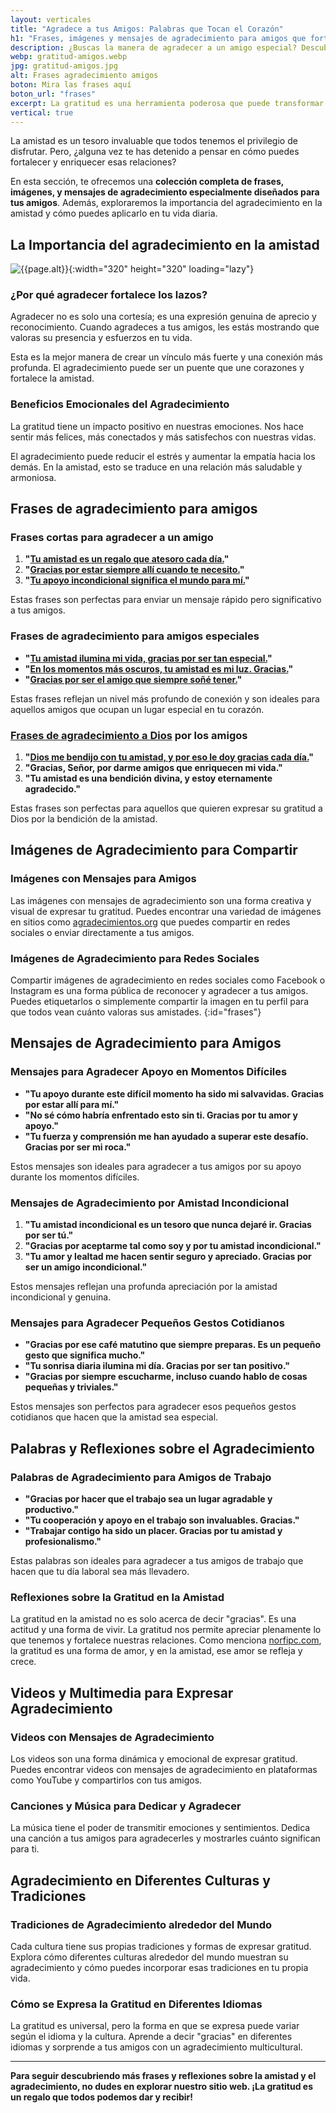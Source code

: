 ```yaml
---
layout: verticales
title: "Agradece a tus Amigos: Palabras que Tocan el Corazón"
h1: "Frases, imágenes y mensajes de agradecimiento para amigos que fortalecerán tus lazos"
description: ¿Buscas la manera de agradecer a un amigo especial? Descubre frases que tocan el alma. ¡Haz clic y emociona a tus amigos!
webp: gratitud-amigos.webp
jpg: gratitud-amigos.jpg
alt: Frases agradecimiento amigos
boton: Mira las frases aquí
boton_url: "frases"
excerpt: La gratitud es una herramienta poderosa que puede transformar tus amistades y llevarlas a un nivel más profundo.
vertical: true
---
```

La amistad es un tesoro invaluable que todos tenemos el privilegio de disfrutar. Pero, ¿alguna vez te has detenido a pensar en cómo puedes fortalecer y enriquecer esas relaciones?

En esta sección, te ofrecemos una **colección completa de frases, imágenes, y mensajes de agradecimiento especialmente diseñados para tus amigos**. Además, exploraremos la importancia del agradecimiento en la amistad y cómo puedes aplicarlo en tu vida diaria.

## La Importancia del agradecimiento en la amistad

![{{page.alt}}]({{site.baseurl}}/img/{{page.webp}} "Palabras de agradecimiento amigos"){:width="320" height="320" loading="lazy"}

### ¿Por qué agradecer fortalece los lazos?

Agradecer no es solo una cortesía; es una expresión genuina de aprecio y reconocimiento. Cuando agradeces a tus amigos, les estás mostrando que valoras su presencia y esfuerzos en tu vida.

Esta es la mejor manera de crear un vínculo más fuerte y una conexión más profunda. El agradecimiento puede ser un puente que une corazones y fortalece la amistad.

### Beneficios Emocionales del Agradecimiento

La gratitud tiene un impacto positivo en nuestras emociones. Nos hace sentir más felices, más conectados y más satisfechos con nuestras vidas.

El agradecimiento puede reducir el estrés y aumentar la empatía hacia los demás. En la amistad, esto se traduce en una relación más saludable y armoniosa.

## Frases de agradecimiento para amigos

### Frases cortas para agradecer a un amigo

1. **"[Tu amistad es un regalo que atesoro cada día.]({{'frases-agradecimiento-amigos/tu-amistad-es-un-regalo-que-atesoro-cada-dia'|relative_url}})"**
2. **"[Gracias por estar siempre allí cuando te necesito.]({{'frases-agradecimiento-amigos/gracias-por-estar-cuando-te-necesito'|relative_url}})"**
3. **"[Tu apoyo incondicional significa el mundo para mí.]({{'frases-agradecimiento-amigos/tu-apoyo-incondicional-significa-el-mundo-para-mi'|relative_url}})"**

Estas frases son perfectas para enviar un mensaje rápido pero significativo a tus amigos.

### Frases de agradecimiento para amigos especiales

- **"[Tu amistad ilumina mi vida, gracias por ser tan especial.]({{'frases-agradecimiento-amigos/tu-amistad-ilumina-mi-vida'|relative_url}})"**
- **"[En los momentos más oscuros, tu amistad es mi luz. Gracias.]({{'frases-agradecimiento-amigos/en-los-momentos-mas-oscuros-tu-amistad-es-luz'|relative_url}})"**
- **"[Gracias por ser el amigo que siempre soñé tener.]({{'frases-agradecimiento-amigos/gracias-por-ser-el-amigo-que-siempre-sone-tener'|relative_url}})"**

Estas frases reflejan un nivel más profundo de conexión y son ideales para aquellos amigos que ocupan un lugar especial en tu corazón.

### [Frases de agradecimiento a Dios]({{'frases-agradecimiento-dios'|relative_url}} "Gratitud Dios") por los amigos

1. **"[Dios me bendijo con tu amistad, y por eso le doy gracias cada día.]({{'frases-agradecimiento-amigos/dios-me-bendijo-con-tu-amistad'|relative_url}})"**
2. **"Gracias, Señor, por darme amigos que enriquecen mi vida."**
3. **"Tu amistad es una bendición divina, y estoy eternamente agradecido."**

Estas frases son perfectas para aquellos que quieren expresar su gratitud a Dios por la bendición de la amistad.

## Imágenes de Agradecimiento para Compartir

### Imágenes con Mensajes para Amigos

Las imágenes con mensajes de agradecimiento son una forma creativa y visual de expresar tu gratitud. Puedes encontrar una variedad de imágenes en sitios como [agradecimientos.org](https://agradecimientos.org/frases/amigos/) que puedes compartir en redes sociales o enviar directamente a tus amigos.

### Imágenes de Agradecimiento para Redes Sociales

Compartir imágenes de agradecimiento en redes sociales como Facebook o Instagram es una forma pública de reconocer y agradecer a tus amigos. Puedes etiquetarlos o simplemente compartir la imagen en tu perfil para que todos vean cuánto valoras sus amistades.
{:id="frases"}

## Mensajes de Agradecimiento para Amigos

### Mensajes para Agradecer Apoyo en Momentos Difíciles

- **"Tu apoyo durante este difícil momento ha sido mi salvavidas. Gracias por estar allí para mí."**
- **"No sé cómo habría enfrentado esto sin ti. Gracias por tu amor y apoyo."**
- **"Tu fuerza y ​​comprensión me han ayudado a superar este desafío. Gracias por ser mi roca."**

Estos mensajes son ideales para agradecer a tus amigos por su apoyo durante los momentos difíciles.

### Mensajes de Agradecimiento por Amistad Incondicional

1. **"Tu amistad incondicional es un tesoro que nunca dejaré ir. Gracias por ser tú."**
2. **"Gracias por aceptarme tal como soy y por tu amistad incondicional."**
3. **"Tu amor y lealtad me hacen sentir seguro y apreciado. Gracias por ser un amigo incondicional."**

Estos mensajes reflejan una profunda apreciación por la amistad incondicional y genuina.

### Mensajes para Agradecer Pequeños Gestos Cotidianos

- **"Gracias por ese café matutino que siempre preparas. Es un pequeño gesto que significa mucho."**
- **"Tu sonrisa diaria ilumina mi día. Gracias por ser tan positivo."**
- **"Gracias por siempre escucharme, incluso cuando hablo de cosas pequeñas y triviales."**

Estos mensajes son perfectos para agradecer esos pequeños gestos cotidianos que hacen que la amistad sea especial.

## Palabras y Reflexiones sobre el Agradecimiento

### Palabras de Agradecimiento para Amigos de Trabajo

- **"Gracias por hacer que el trabajo sea un lugar agradable y productivo."**
- **"Tu cooperación y apoyo en el trabajo son invaluables. Gracias."**
- **"Trabajar contigo ha sido un placer. Gracias por tu amistad y profesionalismo."**

Estas palabras son ideales para agradecer a tus amigos de trabajo que hacen que tu día laboral sea más llevadero.

### Reflexiones sobre la Gratitud en la Amistad

La gratitud en la amistad no es solo acerca de decir "gracias". Es una actitud y una forma de vivir. La gratitud nos permite apreciar plenamente lo que tenemos y fortalece nuestras relaciones. Como menciona [norfipc.com](https://norfipc.com/amor/mensajes-para-corresponder-agradecer-buena-amistad.php), la gratitud es una forma de amor, y en la amistad, ese amor se refleja y crece.

## Videos y Multimedia para Expresar Agradecimiento

### Videos con Mensajes de Agradecimiento

Los videos son una forma dinámica y emocional de expresar gratitud. Puedes encontrar videos con mensajes de agradecimiento en plataformas como YouTube y compartirlos con tus amigos.

### Canciones y Música para Dedicar y Agradecer

La música tiene el poder de transmitir emociones y sentimientos. Dedica una canción a tus amigos para agradecerles y mostrarles cuánto significan para ti.

## Agradecimiento en Diferentes Culturas y Tradiciones

### Tradiciones de Agradecimiento alrededor del Mundo

Cada cultura tiene sus propias tradiciones y formas de expresar gratitud. Explora cómo diferentes culturas alrededor del mundo muestran su agradecimiento y cómo puedes incorporar esas tradiciones en tu propia vida.

### Cómo se Expresa la Gratitud en Diferentes Idiomas

La gratitud es universal, pero la forma en que se expresa puede variar según el idioma y la cultura. Aprende a decir "gracias" en diferentes idiomas y sorprende a tus amigos con un agradecimiento multicultural.

---

**Para seguir descubriendo más frases y reflexiones sobre la amistad y el agradecimiento, no dudes en explorar nuestro sitio web. ¡La gratitud es un regalo que todos podemos dar y recibir!**
